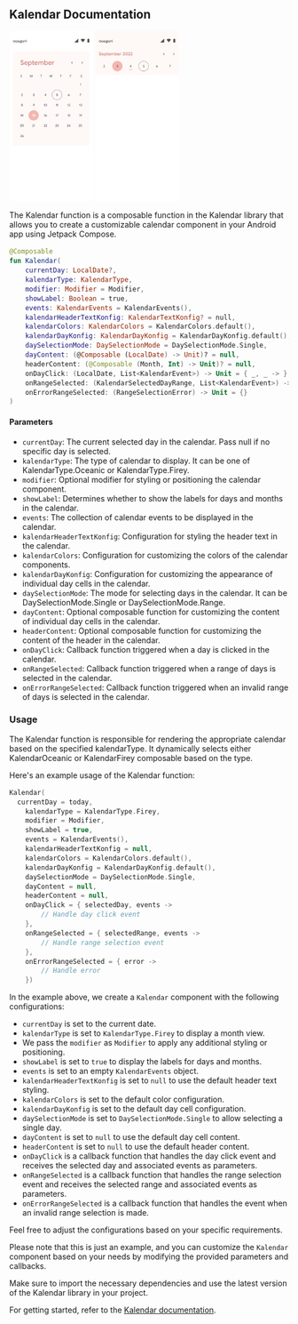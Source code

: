 ## Kalendar Documentation

<div align="start">
  <img src="../img/kalendar-firey.png" alt="firey" width="30%" />
  <img src="../img/oceanic.png" alt="oceanic" width="30%" />
</div>

The Kalendar function is a composable function in the Kalendar library that allows you to create a
customizable calendar component in your Android app using Jetpack Compose.

```kotlin
@Composable
fun Kalendar(
    currentDay: LocalDate?,
    kalendarType: KalendarType,
    modifier: Modifier = Modifier,
    showLabel: Boolean = true,
    events: KalendarEvents = KalendarEvents(),
    kalendarHeaderTextKonfig: KalendarTextKonfig? = null,
    kalendarColors: KalendarColors = KalendarColors.default(),
    kalendarDayKonfig: KalendarDayKonfig = KalendarDayKonfig.default(),
    daySelectionMode: DaySelectionMode = DaySelectionMode.Single,
    dayContent: (@Composable (LocalDate) -> Unit)? = null,
    headerContent: (@Composable (Month, Int) -> Unit)? = null,
    onDayClick: (LocalDate, List<KalendarEvent>) -> Unit = { _, _ -> },
    onRangeSelected: (KalendarSelectedDayRange, List<KalendarEvent>) -> Unit = { _, _ -> },
    onErrorRangeSelected: (RangeSelectionError) -> Unit = {}
)
```


#### Parameters

- `currentDay`: The current selected day in the calendar. Pass null if no specific day is selected.
- `kalendarType`: The type of calendar to display. It can be one of KalendarType.Oceanic or
  KalendarType.Firey.
- `modifier`: Optional modifier for styling or positioning the calendar component.
- `showLabel`: Determines whether to show the labels for days and months in the calendar.
- `events`: The collection of calendar events to be displayed in the calendar.
- `kalendarHeaderTextKonfig`: Configuration for styling the header text in the calendar.
- `kalendarColors`: Configuration for customizing the colors of the calendar components.
- `kalendarDayKonfig`: Configuration for customizing the appearance of individual day cells in the
  calendar.
- `daySelectionMode`: The mode for selecting days in the calendar. It can be DaySelectionMode.Single
  or DaySelectionMode.Range.
- `dayContent`: Optional composable function for customizing the content of individual day cells in
  the calendar.
- `headerContent`: Optional composable function for customizing the content of the header in the
  calendar.
- `onDayClick`: Callback function triggered when a day is clicked in the calendar.
- `onRangeSelected`: Callback function triggered when a range of days is selected in the calendar.
- `onErrorRangeSelected`: Callback function triggered when an invalid range of days is selected in the
  calendar.

### Usage

The Kalendar function is responsible for rendering the appropriate calendar based on the specified
kalendarType. It dynamically selects either KalendarOceanic or KalendarFirey composable based on the
type.

Here's an example usage of the Kalendar function:

```kotlin
Kalendar(
  currentDay = today,
    kalendarType = KalendarType.Firey,
    modifier = Modifier,
    showLabel = true,
    events = KalendarEvents(),
    kalendarHeaderTextKonfig = null,
    kalendarColors = KalendarColors.default(),
    kalendarDayKonfig = KalendarDayKonfig.default(),
    daySelectionMode = DaySelectionMode.Single,
    dayContent = null,
    headerContent = null,
    onDayClick = { selectedDay, events ->
        // Handle day click event
    },
    onRangeSelected = { selectedRange, events ->
        // Handle range selection event
    },
    onErrorRangeSelected = { error ->
        // Handle error
    })
```


In the example above, we create a `Kalendar` component with the following configurations:
- `currentDay` is set to the current date.
- `kalendarType` is set to `KalendarType.Firey` to display a month view.
- We pass the `modifier` as `Modifier` to apply any additional styling or positioning.
- `showLabel` is set to `true` to display the labels for days and months.
- `events` is set to an empty `KalendarEvents` object.
- `kalendarHeaderTextKonfig` is set to `null` to use the default header text styling.
- `kalendarColors` is set to the default color configuration.
- `kalendarDayKonfig` is set to the default day cell configuration.
- `daySelectionMode` is set to `DaySelectionMode.Single` to allow selecting a single day.
- `dayContent` is set to `null` to use the default day cell content.
- `headerContent` is set to `null` to use the default header content.
- `onDayClick` is a callback function that handles the day click event and receives the selected day and associated events as parameters.
- `onRangeSelected` is a callback function that handles the range selection event and receives the selected range and associated events as parameters.
- `onErrorRangeSelected` is a callback function that handles the event when an invalid range selection is made.

Feel free to adjust the configurations based on your specific requirements.

Please note that this is just an example, and you can customize the `Kalendar` component based on your needs by modifying the provided parameters and callbacks.

Make sure to import the necessary dependencies and use the latest version of the Kalendar library in your project.

For getting started, refer to the [Kalendar documentation](https://github.com/himanshoe/Kalendar).

